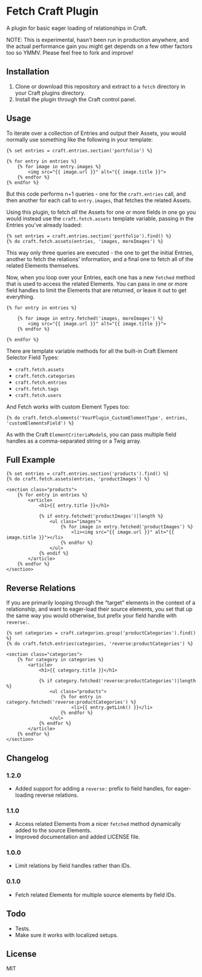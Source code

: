 # Fetch Craft Plugin

A plugin for basic eager loading of relationships in Craft.

NOTE: This is experimental, hasn't been run in production anywhere, and the actual
performance gain you might get depends on a few other factors too so YMMV. Please feel free to fork and
improve!

## Installation

1. Clone or download this repository and extract to a `fetch` directory in your Craft plugins directory.
2. Install the plugin through the Craft control panel.

## Usage

To iterate over a collection of Entries and output their Assets, you would normally use something
like the following in your template:

```twig
{% set entries = craft.entries.section('portfolio') %}

{% for entry in entries %}
    {% for image in entry.images %}
        <img src="{{ image.url }}" alt="{{ image.title }}">
    {% endfor %}
{% endfor %}
```

But this code performs n+1 queries - one for the `craft.entries` call, and then another for each
call to `entry.images`, that fetches the related Assets.

Using this plugin, to fetch *all* the Assets for one or more fields in one go you
would instead use the `craft.fetch.assets` template variable, passing in the Entries you've already
loaded:

```twig
{% set entries = craft.entries.section('portfolio').find() %}
{% do craft.fetch.assets(entries, 'images, moreImages') %}
```

This way only three queries are executed - the one to get the initial Entries, another to fetch the
relations' information, and a final one to fetch all of the related Elements themselves.

Now, when you loop over your Entries, each one has a new `fetched` method that is used to access
the related Elements. You can pass in one or more field handles to limit the Elements that are
returned, or leave it out to get everything.

```twig
{% for entry in entries %}

    {% for image in entry.fetched('images, moreImages') %}
        <img src="{{ image.url }}" alt="{{ image.title }}">
    {% endfor %}

{% endfor %}
```

There are template variable methods for all the built-in Craft Element Selector Field Types:

* `craft.fetch.assets`
* `craft.fetch.categories`
* `craft.fetch.entries`
* `craft.fetch.tags`
* `craft.fetch.users`

And Fetch works with custom Element Types too:

```twig
{% do craft.fetch.elements('YourPlugin_CustomElementType', entries, 'customElementsField') %}
```

As with the Craft `ElementCriteriaModel`s, you can pass multiple field handles as a comma-separated
string or a Twig array.

## Full Example

```twig
{% set entries = craft.entries.section('products').find() %}
{% do craft.fetch.assets(entries, 'productImages') %}

<section class="products">
    {% for entry in entries %}
        <article>
            <h1>{{ entry.title }}</h1>

            {% if entry.fetched('productImages')|length %}
                <ul class="images">
                    {% for image in entry.fetched('productImages') %}
                        <li><img src="{{ image.url }}" alt="{{ image.title }}"></li>
                    {% endfor %}
                </ul>
            {% endif %}
        </article>
    {% endfor %}
</section>
```

## Reverse Relations

If you are primarily looping through the “target” elements in the context of a relationship, and want to eager-load their source elements, you set that up the same way you would otherwise, but prefix your field handle with `reverse:`.

```twig
{% set categories = craft.categories.group('productCategories').find() %}
{% do craft.fetch.entries(categories, 'reverse:productCategories') %}

<section class="categories">
    {% for category in categories %}
        <article>
            <h1>{{ category.title }}</h1>

            {% if category.fetched('reverse:productCategories')|length %}
                <ul class="products">
                    {% for entry in category.fetched('reverse:productCategories') %}
                        <li>{{ entry.getLink() }}</li>
                    {% endfor %}
                </ul>
            {% endfor %}
        </article>
    {% endfor %}
</section>
```

## Changelog

### 1.2.0

* Added support for adding a `reverse:` prefix to field handles, for eager-loading reverse relations.

### 1.1.0

* Access related Elements from a nicer `fetched` method dynamically added to the source Elements.
* Improved documentation and added LICENSE file.

### 1.0.0

* Limit relations by field handles rather than IDs.

### 0.1.0

* Fetch related Elements for multiple source elements by field IDs.

## Todo

* Tests.
* Make sure it works with localized setups.

## License

MIT